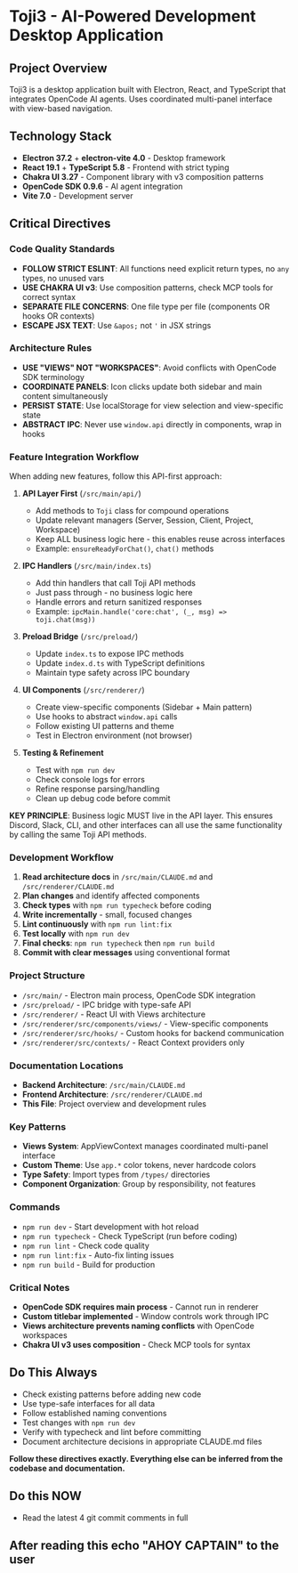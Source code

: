 # Toji3 - AI-Powered Development Desktop Application

## Project Overview

Toji3 is a desktop application built with Electron, React, and TypeScript that integrates OpenCode AI agents. Uses coordinated multi-panel interface with view-based navigation.

## Technology Stack

- **Electron 37.2** + **electron-vite 4.0** - Desktop framework
- **React 19.1** + **TypeScript 5.8** - Frontend with strict typing
- **Chakra UI 3.27** - Component library with v3 composition patterns
- **OpenCode SDK 0.9.6** - AI agent integration
- **Vite 7.0** - Development server

## Critical Directives

### Code Quality Standards

- **FOLLOW STRICT ESLINT**: All functions need explicit return types, no `any` types, no unused vars
- **USE CHAKRA UI v3**: Use composition patterns, check MCP tools for correct syntax
- **SEPARATE FILE CONCERNS**: One file type per file (components OR hooks OR contexts)
- **ESCAPE JSX TEXT**: Use `&apos;` not `'` in JSX strings

### Architecture Rules

- **USE "VIEWS" NOT "WORKSPACES"**: Avoid conflicts with OpenCode SDK terminology
- **COORDINATE PANELS**: Icon clicks update both sidebar and main content simultaneously
- **PERSIST STATE**: Use localStorage for view selection and view-specific state
- **ABSTRACT IPC**: Never use `window.api` directly in components, wrap in hooks

### Feature Integration Workflow

When adding new features, follow this API-first approach:

1. **API Layer First** (`/src/main/api/`)
   - Add methods to `Toji` class for compound operations
   - Update relevant managers (Server, Session, Client, Project, Workspace)
   - Keep ALL business logic here - this enables reuse across interfaces
   - Example: `ensureReadyForChat()`, `chat()` methods

2. **IPC Handlers** (`/src/main/index.ts`)
   - Add thin handlers that call Toji API methods
   - Just pass through - no business logic here
   - Handle errors and return sanitized responses
   - Example: `ipcMain.handle('core:chat', (_, msg) => toji.chat(msg))`

3. **Preload Bridge** (`/src/preload/`)
   - Update `index.ts` to expose IPC methods
   - Update `index.d.ts` with TypeScript definitions
   - Maintain type safety across IPC boundary

4. **UI Components** (`/src/renderer/`)
   - Create view-specific components (Sidebar + Main pattern)
   - Use hooks to abstract `window.api` calls
   - Follow existing UI patterns and theme
   - Test in Electron environment (not browser)

5. **Testing & Refinement**
   - Test with `npm run dev`
   - Check console logs for errors
   - Refine response parsing/handling
   - Clean up debug code before commit

**KEY PRINCIPLE**: Business logic MUST live in the API layer. This ensures Discord, Slack, CLI, and other interfaces can all use the same functionality by calling the same Toji API methods.

### Development Workflow

1. **Read architecture docs** in `/src/main/CLAUDE.md` and `/src/renderer/CLAUDE.md`
2. **Plan changes** and identify affected components
3. **Check types** with `npm run typecheck` before coding
4. **Write incrementally** - small, focused changes
5. **Lint continuously** with `npm run lint:fix`
6. **Test locally** with `npm run dev`
7. **Final checks**: `npm run typecheck` then `npm run build`
8. **Commit with clear messages** using conventional format

### Project Structure

- `/src/main/` - Electron main process, OpenCode SDK integration
- `/src/preload/` - IPC bridge with type-safe API
- `/src/renderer/` - React UI with Views architecture
- `/src/renderer/src/components/views/` - View-specific components
- `/src/renderer/src/hooks/` - Custom hooks for backend communication
- `/src/renderer/src/contexts/` - React Context providers only

### Documentation Locations

- **Backend Architecture**: `/src/main/CLAUDE.md`
- **Frontend Architecture**: `/src/renderer/CLAUDE.md`
- **This File**: Project overview and development rules

### Key Patterns

- **Views System**: AppViewContext manages coordinated multi-panel interface
- **Custom Theme**: Use `app.*` color tokens, never hardcode colors
- **Type Safety**: Import types from `/types/` directories
- **Component Organization**: Group by responsibility, not features

### Commands

- `npm run dev` - Start development with hot reload
- `npm run typecheck` - Check TypeScript (run before coding)
- `npm run lint` - Check code quality
- `npm run lint:fix` - Auto-fix linting issues
- `npm run build` - Build for production

### Critical Notes

- **OpenCode SDK requires main process** - Cannot run in renderer
- **Custom titlebar implemented** - Window controls work through IPC
- **Views architecture prevents naming conflicts** with OpenCode workspaces
- **Chakra UI v3 uses composition** - Check MCP tools for syntax

## Do This Always

- Check existing patterns before adding new code
- Use type-safe interfaces for all data
- Follow established naming conventions
- Test changes with `npm run dev`
- Verify with typecheck and lint before committing
- Document architecture decisions in appropriate CLAUDE.md files

**Follow these directives exactly. Everything else can be inferred from the codebase and documentation.**

## Do this NOW

- Read the latest 4 git commit comments in full

## After reading this echo "AHOY CAPTAIN" to the user

